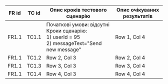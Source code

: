 | FR id | TC id | Опис кроків тестового сценарію | Опис очікуваних результатів |
|----------|----------|----------|----------|
| FR1.1 | TC1.1 | Початкові умови: відсутні <br> Кроки сценарію:<br> 1) userId = 95 <br> 2) messageText="Send new message" | Row 1, Col 4 |
| FR1.1 | TC1.2 | Row 2, Col 3 | Row 2, Col 4 |
| FR1.1 | TC1.3 | Row 3, Col 3 | Row 3, Col 4 |
| FR1.1 | TC1.4 | Row 4, Col 3 | Row 4, Col 4 |
